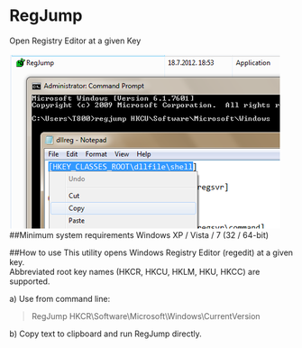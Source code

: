 # RegJump
Open Registry Editor at a given Key
<br><br>![alt text](https://github.com/T800G/RegJump/blob/master/regjump.png)<br>
##Minimum system requirements
Windows XP / Vista / 7 (32 / 64-bit)

##How to use
This utility opens Windows Registry Editor (regedit) at a given key.<br>
Abbreviated root key names (HKCR, HKCU, HKLM, HKU, HKCC) are supported.

a) Use from command line:
>RegJump  HKCR\Software\Microsoft\Windows\CurrentVersion

b) Copy text to clipboard and run RegJump directly.
